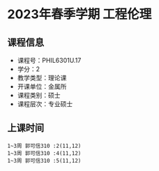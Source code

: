 # 2023年春季学期 工程伦理 






## 课程信息

- 课程号：PHIL6301U.17
- 学分：2
- 教学类型：理论课
- 开课单位：金属所
- 课程类别：硕士
- 课程层次：专业硕士

## 上课时间

```
1~3周 郭可信310 :2(11,12)
1~3周 郭可信310 :4(11,12)
1~3周 郭可信310 :5(11,12)
```

